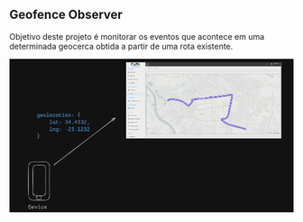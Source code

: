 ## Geofence Observer 

Objetivo deste projeto é monitorar os eventos que acontece em uma determinada geocerca obtida
a partir de uma rota existente.

![img](overview.png)